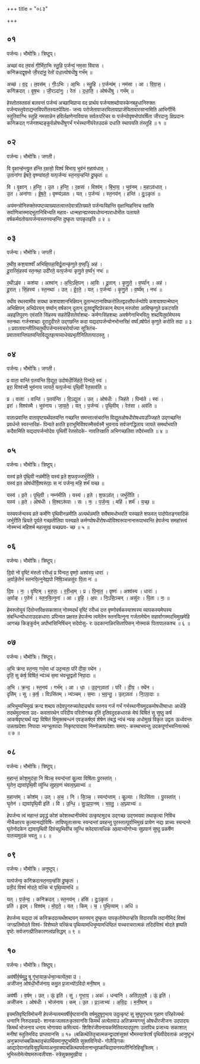 +++
title = "०८३"

+++


## ०१
पर्जन्यः। भौमोत्रिः। त्रिष्टुप्।

अच्छा॑ वद त॒वसं॑ गी॒र्भिरा॒भिः स्तु॒हि प॒र्जन्यं॒ नम॒सा वि॑वास ।  
कनि॑क्रदद्वृष॒भो जी॒रदा॑नू॒ रेतो॑ दधा॒त्योष॑धीषु॒ गर्भ॑म् ॥

अच्छ॑ । व॒द॒ । त॒वस॑म् । गीः॒ऽभिः । आ॒भिः । स्तु॒हि । प॒र्जन्य॑म् । नम॑सा । आ । वि॒वा॒स॒ ।  
कनि॑क्रदत् । वृ॒ष॒भः । जी॒रऽदा॑नुः । रेतः॑ । द॒धा॒ति॒ । ओष॑धीषु । गर्भ॑म् ॥

हेस्तोतस्तवसं बलवन्तं पर्जन्यं अच्छाभिप्राप्य वद प्रार्थय पर्जन्यशब्दोयास्केनबहुधानिरुक्तः पर्जन्यस्तृपेराद्यन्तविपरीतस्यतर्पयिता- जन्यः परोजेतावाजरयितावाप्रार्जयितावारसानामिति आभिर्गीर्भिः स्तुतिवाग्भिः स्तुहि नमसान्नेन हविर्लक्षणेनाविवास सर्वतःपरिचर यः पर्जन्योवृषभोपांवर्षिता जीरदानुः क्षिप्रदानः कनिक्रदत् गर्जनशब्दङ्कुर्वन्नोषधीषुगर्भं गर्भस्थानीयंरेतउदकं दधाति स्थापयति तंस्तुहि ॥ १ ॥

## ०२
पर्जन्यः। भौमोत्रिः। जगती।

वि वृ॒क्षान्ह॑न्त्यु॒त ह॑न्ति र॒क्षसो॒ विश्वं॑ बिभाय॒ भुव॑नं म॒हाव॑धात् ।  
उ॒ताना॑गा ईषते॒ वृष्ण्या॑वतो॒ यत्प॒र्जन्यः॑ स्त॒नय॒न्हन्ति॑ दु॒ष्कृतः॑ ॥

वि । वृ॒क्षान् । ह॒न्ति॒ । उ॒त । ह॒न्ति॒ । र॒क्षसः॑ । विश्व॑म् । बि॒भा॒य॒ । भुव॑नम् । म॒हाऽव॑धात् ।  
उ॒त । अना॑गाः । ई॒ष॒ते॒ । वृष्ण्य॑ऽवतः । यत् । प॒र्जन्यः॑ । स्त॒नय॑न् । हन्ति॑ । दुः॒ऽकृतः॑ ॥

अयंमन्त्रोनिरुक्तेस्पष्टव्याख्यातत्वात्तदेवात्रलिख्यते पर्जन्यःविहन्ति वृक्षान्विहन्तिच रक्षांसि सर्वाणिचास्माद्भूतानिबिभ्यति महाव- धान्महान्ह्यस्यवधोप्यनपराधोभीतः पलायते वर्षकर्मवतोयत्पर्जन्यस्तनयन्हन्ति दुष्कृतः पापकृतइति ॥ २ ॥

## ०३
पर्जन्यः। भौमोत्रिः। जगती।

र॒थीव॒ कश॒याश्वाँ॑ अभिक्षि॒पन्ना॒विर्दू॒तान्कृ॑णुते व॒र्ष्याँ॒३॒॑ अह॑ ।  
दू॒रात्सिं॒हस्य॑ स्त॒नथा॒ उदी॑रते॒ यत्प॒र्जन्यः॑ कृणु॒ते व॒र्ष्यं१॒॑ नभः॑ ॥

र॒थीऽइ॑व । कश॑या । अश्वा॑न् । अ॒भि॒ऽक्षि॒पन् । आ॒विः । दू॒तान् । कृ॒णु॒ते॒ । व॒र्ष्या॑न् । अह॑ ।  
दू॒रात् । सिं॒हस्य॑ । स्त॒नथाः॑ । उत् । ई॒र॒ते॒ । यत् । प॒र्जन्यः॑ । कृ॒णु॒ते । व॒र्ष्य॑म् । नभः॑ ॥

रथीव रथस्वामीव सयथा कशयाशानभिक्षिपन् दूतान्भटानाविष्करोतितद्वदसौपर्जन्योपि कशयाश्वान्मेघान् अभिक्षिपन् अभिप्रेरयन् वर्ष्यान् वर्षकान् दूतान् दूतवद्वृष्टिप्रेरकान् मेघान् मरुतोवा आविष्कृणुते प्रकटयति अहइतिपूरणः एवंसति सिंहस्य सहतेर्हिसतेर्वाशब्द- कर्मणःसिंहशब्दः अवर्षणेनाभिभवितुः शब्दयितुर्वामेघस्य स्तनथाः गर्जनशब्दाः दूरादुदीरते उद्गछन्ति कदा यद्यदापर्जन्योनभोन्तरिक्षं वर्ष्यं व्र्षोपेतं कृणुते करोति तदा ॥ ३ ॥ प्रवातावान्तीतिचतुर्थीपर्जन्यस्यचरोर्याज्या सूत्रितंच-प्रवातावान्तिपतयन्तिविद्युतइत्यग्र्याधेयप्रभृतीनितितत्पाठस्तु ।

## ०४
पर्जन्यः। भौमोत्रिः। जगती।

प्र वाता॒ वान्ति॑ प॒तय॑न्ति वि॒द्युत॒ उदोष॑धी॒र्जिह॑ते॒ पिन्व॑ते॒ स्वः॑ ।  
इरा॒ विश्व॑स्मै॒ भुव॑नाय जायते॒ यत्प॒र्जन्यः॑ पृथि॒वीं रेत॒साव॑ति ॥

प्र । वाताः॑ । वान्ति॑ । प॒तय॑न्ति । वि॒ऽद्युतः॑ । उत् । ओष॑धीः । जिह॑ते । पिन्व॑ते । स्वः॑ ।  
इरा॑ । विश्व॑स्मै । भुव॑नाय । जा॒य॒ते॒ । यत् । प॒र्जन्यः॑ । पृ॒थि॒वीम् । रेत॑सा । अव॑ति ॥

वाताःप्रवान्ति वातावृष्ट्यर्थंपतयन्ति गच्छन्ति समन्तात्संचरन्ति विद्युतओषधीरोषधयउज्जिहते उद्गच्छन्ति प्रवर्धन्ते स्वरन्तरिक्षं- पिन्वते क्षरति इराभूमिर्विश्वस्मैसर्वस्मै भुवनाय सर्वजगद्धिताय जायते समर्थाभवति कदैवामिति यद्यदापर्जन्योदेवः पृथिवीं रेतसोदके- नावतिरक्षति अभिगच्छतिवा तदैवंभवति ॥ ४ ॥

## ०५
पर्जन्यः। भौमोत्रिः। त्रिष्टुप्।

यस्य॑ व्र॒ते पृ॑थि॒वी नन्न॑मीति॒ यस्य॑ व्र॒ते श॒फव॒ज्जर्भु॑रीति ।  
यस्य॑ व्र॒त ओष॑धीर्वि॒श्वरू॑पाः॒ स नः॑ पर्जन्य॒ महि॒ शर्म॑ यच्छ ॥

यस्य॑ । व्र॒ते । पृ॒थि॒वी । नम्न॑मीति । यस्य॑ । व्र॒ते । श॒फऽव॑त् । जर्भु॑रीति ।  
यस्य॑ । व्र॒ते । ओष॑धीः । वि॒श्वऽरू॑पाः । सः । नः॒ । प॒र्ज॒न्य॒ । महि॑ । शर्म॑ । य॒च्छ॒ ॥

यस्यपर्जन्यस्य व्रते कर्मणि पृथिवीनन्नमीति अत्यर्थन्नमति सर्वेषामधोभवति यस्यव्रते शफवत् पादोपेतङ्गवादिकं जर्भुरीति भ्रियते पूर्यते गच्छतीतिवा यस्यव्रते कर्मण्योषधीरोषध्योविश्वरूपानानारूपाभवन्ति हेपर्जन्य समहांस्त्वं नोस्मभ्यं महिशर्म महत्सुखं यच्छप्रय- च्छ ॥ ५ ॥

## ०६
पर्जन्यः। भौमोत्रिः। त्रिष्टुप्।

दि॒वो नो॑ वृ॒ष्टिं म॑रुतो ररीध्वं॒ प्र पि॑न्वत॒ वृष्णो॒ अश्व॑स्य॒ धाराः॑ ।  
अ॒र्वाङे॒तेन॑ स्तनयि॒त्नुनेह्य॒पो नि॑षि॒ञ्चन्नसु॑रः पि॒ता नः॑ ॥

दि॒वः । नः॒ । वृ॒ष्टिम् । म॒रु॒तः॒ । र॒री॒ध्व॒म् । प्र । पि॒न्व॒त॒ । वृष्णः॑ । अश्व॑स्य । धाराः॑ ।  
अ॒र्वाङ् । ए॒तेन॑ । स्त॒न॒यि॒त्नुना॑ । आ । इ॒हि॒ । अ॒पः । नि॒ऽसि॒ञ्चन् । असु॑रः । पि॒ता । नः॒ ॥

हेमरुतोयूयं दिवोन्तरिक्षसकाशात् नोस्मदर्थं वृष्टिं ररीध्वं दत्त वृष्णोवर्षकस्याश्वस्य व्यापकस्यमेघस्य संबन्धिन्योधाराउदकधाराः प्रपिन्वत प्रक्षरत हेपर्जन्य त्वमेतेन स्तनयित्नुना गर्जतामेघेन सहार्वागस्मदभिमुखमेहि आगच्छ किङ्कुर्वन् अपोंभांसिनिषिंचन् सदेवोसु- रः उदकानान्निरसितापिसन् नोस्माकं पितापालकश्च ॥ ६ ॥

## ०७
पर्जन्यः। भौमोत्रिः। त्रिष्टुप्।

अ॒भि क्र॑न्द स्त॒नय॒ गर्भ॒मा धा॑ उद॒न्वता॒ परि॑ दीया॒ रथे॑न ।  
दृतिं॒ सु क॑र्ष॒ विषि॑तं॒ न्य॑ञ्चं स॒मा भ॑वन्तू॒द्वतो॑ निपा॒दाः ॥

अ॒भि । क्र॒न्द॒ । स्त॒नय॑ । गर्भ॑म् । आ । धाः॒ । उ॒द॒न्ऽवता॑ । परि॑ । दी॒य॒ । रथे॑न ।  
दृति॑म् । सु । क॒र्ष॒ । विऽसि॑तम् । न्य॑ञ्चम् । स॒माः । भ॒व॒न्तु॒ । उ॒त्ऽवतः॑ । नि॒ऽपा॒दाः ॥

अभिभूम्यभिमुखं क्रन्द शब्दय तदेवपुनरुच्यतेदार्ढ्याय स्तनय गर्ज गर्भं गर्भस्थानीयमुदकमोषधीष्वाधाः आधेहि तदर्थमुदन्वता उद- कवतारथेन परिदीय परितोगच्छ दृतिं दृतिवदुदकधारकं मेघं विषितं सु सुष्ठु कर्ष आकर्षवृष्ट्यर्थं यद्वा विषितं विमुक्तबन्धनं एवङ्कर्षएवं शेषेण तंबद्धं न्यंचं न्यक् अधोमुखं विकृत उद्वतः ऊर्ध्ववन्तः उन्नतप्रदेशाः निपादाः न्यग्भूतपादाः निकृष्टपादावा निम्नोन्नतप्रदेशाः समाए- कस्थाभवन्तु उदकपूर्णाभवन्त्वित्यर्थः ॥ ७ ॥

## ०८
पर्जन्यः। भौमोत्रिः। त्रिष्टुप्।

म॒हान्तं॒ कोश॒मुद॑चा॒ नि षि॑ञ्च॒ स्यन्द॑न्तां कु॒ल्या विषि॑ताः पु॒रस्ता॑त् ।  
घृ॒तेन॒ द्यावा॑पृथि॒वी व्यु॑न्धि सुप्रपा॒णं भ॑वत्व॒घ्न्याभ्यः॑ ॥

म॒हान्त॑म् । कोश॑म् । उत् । अ॒च॒ । नि । सि॒ञ्च॒ । स्यन्द॑न्ताम् । कु॒ल्याः । विऽसि॑ताः । पु॒रस्ता॑त् ।  
घृ॒तेन॑ । द्यावा॑पृथि॒वी इति॑ । वि । उ॒न्धि॒ । सु॒ऽप्र॒पा॒नम् । भ॒व॒तु॒ । अ॒घ्न्याभ्यः॑ ॥

हेपर्जन्य त्वं महान्तं प्रवृद्धं कोशं कोशस्थानीयंमेघं उत्कृष्टमुदच उद्गच्छ उद्गमयवा तथाकृत्वा निषिंच नीचैःक्षारय कुल्यानद्योविषि- ताविष्यूताःसत्यः स्यन्दन्तां प्रवहन्तु पुरस्तात्पूर्वाभिमुखं प्रायेण नद्यः प्राच्यः स्यन्दन्ते घृतेनोदकेन द्यावापृथिवी दिवंचप्रुथिवींच व्युन्धि क्लेदयात्यधिकं अघ्र्याभ्योगोभ्यः सुप्रपानं सुष्ठु प्रकर्षेण पातव्यमुदकं भवतु ॥ ८ ॥

## ०९
पर्जन्यः। भौमोत्रिः। अनुष्टुप्।

यत्प॑र्जन्य॒ कनि॑क्रदत्स्त॒नय॒न्हंसि॑ दु॒ष्कृतः॑ ।  
प्रती॒दं विश्वं॑ मोदते॒ यत्किं च॑ पृथि॒व्यामधि॑ ॥

यत् । प॒र्ज॒न्य॒ । कनि॑क्रदत् । स्त॒नय॑न् । हंसि॑ । दुः॒ऽकृतः॑ ।  
प्रति॑ । इ॒दम् । विश्व॑म् । मो॒द॒ते॒ । यत् । किम् । च॒ । पृ॒थि॒व्याम् । अधि॑ ॥

हेपर्जन्य यद्यदा त्वं कनिक्रददत्यर्थंशब्दयन् स्तनयन् दुष्कृतः पापकृतोमेघान्हंसि विदारयसि तदानीमिदं विश्वं जग्त्प्रतिमोदते विश्वं- विशेष्यते यत्किंच पृथिव्यामधिभूम्यामधिष्ठितं यच्चराचरात्मकं तदिदंविश्वं मोदते हृष्यति वृष्टेः सर्वजगत्प्रीतिकारणत्वंप्रसिद्धम् ॥ ९ ॥

## १०
पर्जन्यः। भौमोत्रिः। त्रिष्टुप्।

अव॑र्षीर्व॒र्षमुदु॒ षू गृ॑भा॒याक॒र्धन्वा॒न्यत्ये॑त॒वा उ॑ ।  
अजी॑जन॒ ओष॑धी॒र्भोज॑नाय॒ कमु॒त प्र॒जाभ्यो॑ऽविदो मनी॒षाम् ॥

अव॑र्षीः । व॒र्षम् । उत् । ऊं॒ इति॑ । सु । गृ॒भा॒य॒ । अकः॑ । धन्वा॑नि । अति॑ऽए॒त॒वै । ऊं॒ इति॑ ।  
अजी॑जनः । ओष॑धीः । भोज॑नाय । कम् । उ॒त । प्र॒ऽजाभ्यः॑ । अ॒वि॒दः॒ । म॒नी॒षाम् ॥

इयमतिवृष्टिविमोचनी हेपर्जन्यत्वमवर्षीर्वृष्टवानसि वर्षमुदुषूगृभाय उदुत्कृष्टं सु सुष्ठुगृभाय गृहाण परिहरेत्यर्थः धन्वानि निरुदकप्रदे- शानकःजलवतःकृतवानसि किमर्थं अत्येतवाउ अतिक्रम्यगन्तुं ओषधीरजीजनः उदपादयः किमर्थं भोजनाय धनाय भोगायवा कमित्ययं- शिशिरंजीवनायकमितिवत्पादपूरणः उतापिच प्रजाभ्यः सकाशात् मनीषां स्तुतिमविदः प्राप्तवानसि ॥ १० ॥बळित्थेतितृचात्मकन्द्वादशंसूक्तं भौमस्यात्रेरार्षं पृथिवीदेवताकं आनुष्टुभं अनुक्रान्तंचबळित्थातृचंपार्थिवमानुष्टुभमिति सूक्तविनियो- गोलैङ्गिकः आद्यादेवानांहविःषुपृथिव्याअनुवाक्याबळित्थापर्वतानान्दृह्ळाचिद्यावनस्पतीनितिहिसूत्रितम् । भूमिस्तोमेत्येषामरुत्वतीयश- स्त्रेसूक्तमुखीया ।